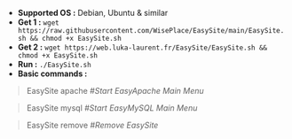 - **Supported OS :** Debian, Ubuntu & similar
- **Get 1 :** `wget https://raw.githubusercontent.com/WisePlace/EasySite/main/EasySite.sh && chmod +x EasySite.sh`
- **Get 2 :** `wget https://web.luka-laurent.fr/EasySite/EasySite.sh && chmod +x EasySite.sh`
- **Run :** `./EasySite.sh`
- **Basic commands :**

> EasySite apache *#Start EasyApache Main Menu*

> EasySite mysql *#Start EasyMySQL Main Menu*

> EasySite remove *#Remove EasySite*
